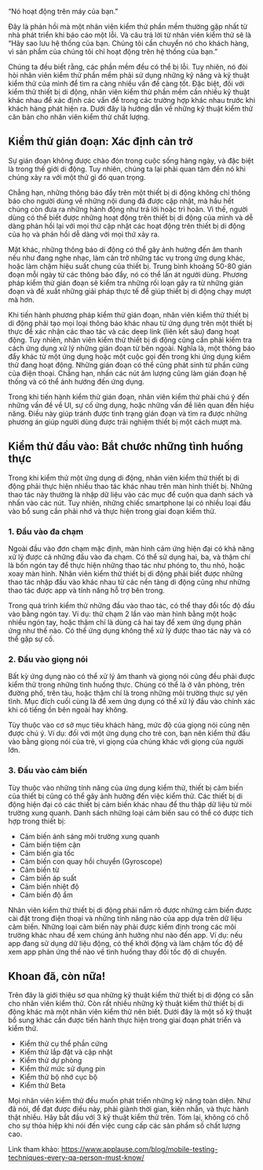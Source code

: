 “Nó hoạt động trên máy của bạn."

Đây là phản hồi mà một nhân viên kiểm thử phần mềm thường gặp nhất từ nhà phát triển khi báo cáo một lỗi. Và câu trả lời từ nhân viên kiểm thử sẽ là “Hãy sao lưu hệ thống của bạn. Chúng tôi cần chuyển nó cho khách hàng, vì sản phẩm của chúng tôi chỉ hoạt động trên hệ thống của bạn.”

Chúng ta đều biết rằng, các phần mềm đều có thể bị lỗi. Tuy nhiên, nó đòi hỏi nhân viên kiểm thử phần mềm phải sử dụng những kỹ năng và kỹ thuật kiểm thử của mình để tìm ra càng nhiều vấn đề càng tốt. Đặc biệt, đối với kiểm thử thiết bị di động, nhân viên kiểm thử phần mềm cần nhiều kỹ thuật khác nhau để xác định các vấn đề trong các trường hợp khác nhau trước khi khách hàng phát hiện ra. Dưới đây là hướng dẫn về những kỹ thuật kiểm thử căn bản cho nhân viên kiểm thử chất lượng.

## Kiểm thử gián đoạn: Xác định cản trở
Sự gián đoạn không được chào đón trong cuộc sống hàng ngày, và đặc biệt là trong thế giới di động. Tuy nhiên, chúng ta lại phải quan tâm đến nó khi chúng xảy ra với một thứ gì đó quan trọng.

Chẳng hạn, những thông báo đẩy trên một thiết bị di động không chỉ thông báo cho người dùng về những nội dung đã được cập nhật, mà hầu hết chúng còn đưa ra những hành động như trả lời hoặc trì hoãn. Vì thế, người dùng có thể biết được những hoạt động trên thiết bị di động của mình và dễ dàng phản hồi lại với mọi thứ cập nhật các hoạt động trên thiết bị di động của họ và phản hồi dễ dàng với mọi thứ xảy ra.

Mặt khác, những thông báo di động có thể gây ảnh hưởng đến âm thanh nếu như đang nghe nhạc, làm cản trở những tác vụ trong ứng dụng khác, hoặc làm chậm hiệu suất chung của thiết bị. Trung bình khoảng 50-80 gián đoạn mỗi ngày từ các thông báo đẩy, nó có thể lấn át người dùng. Phương pháp kiểm thử gián đoạn sẽ kiểm tra những rối loạn gây ra từ những gián đoạn và đề xuất những giải pháp thực tế để giúp thiết bị di động chạy mượt mà hơn.

Khi tiến hành phương pháp kiểm thử gián đoạn, nhân viên kiểm thử thiết bị di động phải tạo mọi loại thông báo khác nhau từ ứng dụng trên một thiết bị thực để xác nhận các thao tác và các deep link (liên kết sâu) đang hoạt động. Tuy nhiên, nhân viên kiểm thử thiết bị di động cũng cần phải kiểm tra cách ứng dụng xử lý những gián đoạn từ bên ngoài. Nghĩa là, một thông báo đẩy khác từ một ứng dụng hoặc một cuộc gọi đến trong khi ứng dụng kiểm thử đang hoạt động. Những gián đoạn có thể cũng phát sinh từ phần cứng của điện thoại. Chẳng hạn, nhấn các nút âm lượng cũng làm gián đoạn hệ thống và có thể ảnh hướng đến ứng dụng.

Trong khi tiến hành kiểm thử gián đoạn, nhân viên kiểm thử phải chú ý đến những vấn đề về UI, sự cố ứng dụng, hoặc những vấn đề liên quan đến hiệu năng. Điều này giúp tránh được tình trạng gián đoạn và tìm ra được những phương án giúp người dùng được trải nghiệm thiết bị một cách mượt mà.

## Kiểm thử đầu vào: Bắt chước những tình huống thực
Trong khi kiểm thử một ứng dụng di động, nhân viên kiểm thử thiết bị di động phải thực hiện nhiều thao tác khác nhau trên màn hình thiết bị. Những thao tác này thường là nhập dữ liệu vào các mục để cuộn qua danh sách và nhấn vào các nút. Tuy nhiên, những chiếc smartphone lại có nhiều loại đầu vào bổ sung cần phải nhớ và thực hiện trong giai đoạn kiểm thử.

### 1. Đầu vào đa chạm
Ngoài đầu vào đơn chạm mặc định, màn hình cảm ứng hiện đại có khả năng xử lý được cả những đầu vào đa chạm. Có thể sử dụng hai, ba, và thậm chí là bốn ngón tay để thực hiện những thao tác như phóng to, thu nhỏ, hoặc xoay màn hình. Nhân viên kiểm thử thiết bị di động phải biết được những thao tác nhập đầu vào khác nhau từ các nền tảng di động cũng như những thao tác được app và tính năng hỗ trợ bên trong.

Trong quá trình kiểm thử những đầu vào thao tác, có thể thay đổi tốc độ đầu vào bằng ngón tay. Ví dụ: thử chạm 2 lần vào màn hình bằng một hoặc nhiều ngón tay, hoặc thậm chí là dùng cả hai tay để xem ứng dụng phản ứng như thế nào. Có thể ứng dụng không thể xử lý được thao tác này và có thể gặp sự cố.

### 2. Đầu vào giọng nói
Bất kỳ ứng dụng nào có thể xử lý âm thanh và giọng nói cũng đều phải được kiểm thử trong những tình huống thực. Chúng có thể là ở văn phòng, trên đường phố, trên tàu, hoặc thậm chí là trong những môi trường thực sự yên tĩnh. Mục đích cuối cùng là để xem ứng dụng có thể xử lý đầu vào chính xác khi có tiếng ồn bên ngoài hay không.

Tùy thuộc vào cơ sở mục tiêu khách hàng, mức độ của giọng nói cũng nên được chú ý. Ví dụ: đối với một ứng dụng cho trẻ con, bạn nên kiểm thử đầu vào bằng giọng nói của trẻ, vì giọng của chúng khác với giọng của người lớn.

### 3. Đầu vào cảm biến
Tùy thuộc vào những tính năng của ứng dụng kiểm thử, thiết bị cảm biến của thiết bị cũng có thể gây ảnh hưởng đến việc kiểm thử. Các thiết bị di động hiện đại có các thiết bị cảm biến khác nhau để thu thập dữ liệu từ môi trường xung quanh. Danh sách những loại cảm biến sau có thể có được tích hợp trong thiết bị:
* Cảm biến ánh sáng môi trường xung quanh
* Cảm biến tiệm cận
* Cảm biến gia tốc
* Cảm biến con quay hồi chuyển (Gyroscope)
* Cảm biến từ
* Cảm biến áp suất
* Cảm biến nhiệt độ
* Cảm biến độ ẩm

Nhân viên kiểm thử thiết bị di động phải nắm rõ được những cảm biến được cài đặt trong điện thoại và những tính năng nào của app dựa trên dữ liệu cảm biến. Những loại cảm biến này phải được kiểm định trong các môi trường khác nhau để xem chúng ảnh hưởng như nào đến app. Ví dụ: nếu app đang sử dụng dữ liệu động, có thể khởi động và làm chậm tốc độ để xem app phản ứng thế nào về tình huống thay đổi tốc độ di chuyển.

## Khoan đã, còn nữa!
Trên đây là giới thiệu sơ qua những kỹ thuật kiểm thử thiết bị di động có sẵn cho nhân viên kiểm thử. Còn rất nhiều những kỹ thuật kiểm thử thiết bị di động khác mà một nhân viên kiểm thử nên biết. Dưới đây là một số kỹ thuật bổ sung khác cần được tiến hành thực hiện trong giai đoạn phát triển và kiểm thử.
* Kiểm thử cụ thể phần cứng
* Kiểm thử lắp đặt và cập nhật
* Kiểm thử dự phòng
* Kiểm thử mức sử dụng pin
* Kiểm thử bộ nhớ cục bộ
* Kiểm thử Beta

Mọi nhân viên kiểm thử đều muốn phát triển những kỹ năng toàn diện. Như đã nói, để đạt được điều này, phải giành thời gian, kiên nhẫn, và thực hành thật nhiều. Hãy bắt đầu với 3 kỹ thuật kiểm thử trên. Tóm lại, không có chỗ cho sự thỏa hiệp khi nói đến việc cung cấp các sản phẩm số chất lượng cao.

Link tham khảo: https://www.applause.com/blog/mobile-testing-techniques-every-qa-person-must-know/